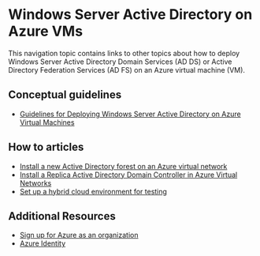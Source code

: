 <properties 
	pageTitle="Windows Server Active Directory on Azure VMs | Windows Azure" 
	description="You can run Windows Server Active Directory Domain Services (AD DS) or Active Directory Federation Services (AD FS) on Azure virtual machines." 
	services="active-directory" 
	documentationCenter="" 
	authors="markusvi" 
	manager="stevenpo" 
	tags="azure-classic-portal"/>

<tags
	ms.service="active-directory"
	ms.date="10/20/2015"
	wacn.date=""/>


# Windows Server Active Directory on Azure VMs


This navigation topic contains links to other topics about how to deploy Windows Server Active Directory Domain Services (AD DS) or Active Directory Federation Services (AD FS) on an Azure virtual machine (VM). 

## Conceptual guidelines

- [Guidelines for Deploying Windows Server Active Directory on Azure Virtual <!-- deleted by customization Machines](https://msdn.microsoft.com/zh-cn/library/azure/jj156090.aspx) --><!-- keep by customization: begin --> Machines](https://msdn.microsoft.com/zh-CN/library/azure/jj156090.aspx) <!-- keep by customization: end -->
<!-- deleted by customization

## Video

- [How to install a new Active Directory forest on an Azure virtual network](http://channel9.msdn.com/Series/Microsoft-Azure-Tutorials/How-to-install-a-new-Active-Directory-forest-on-an-Azure-virtual-network)
-->

## How to articles

- [Install a new Active Directory forest on an Azure virtual network](/documentation/articles/active-directory-new-forest-virtual-machine)
- [Install a Replica Active Directory Domain Controller in Azure Virtual Networks](/documentation/articles/virtual-networks-install-replica-active-directory-domain-controller) 
- [Set up a hybrid cloud environment for testing](/documentation/articles/virtual-networks-setup-hybrid-cloud-environment-testing)


## Additional Resources

- [Sign up for Azure as an organization](/documentation/articles/sign-up-organization)
- [Azure Identity](/documentation/articles/fundamentals-identity)




